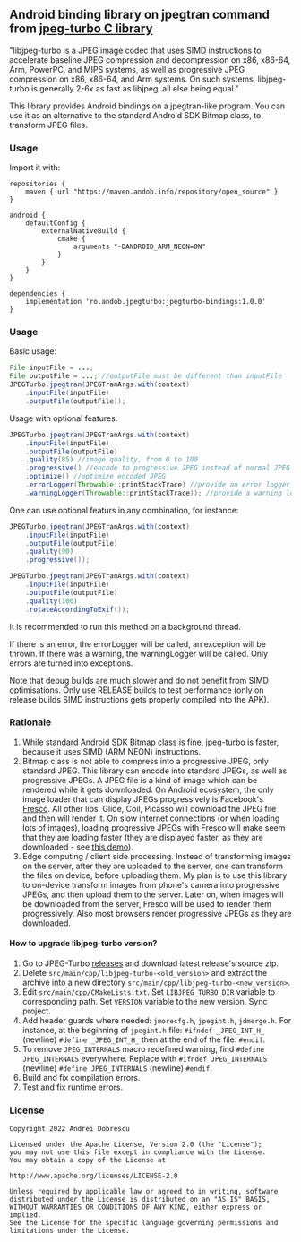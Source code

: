 ## Android binding library on jpegtran command from [jpeg-turbo C library](https://github.com/libjpeg-turbo/libjpeg-turbo)

"libjpeg-turbo is a JPEG image codec that uses SIMD instructions to accelerate baseline JPEG compression and decompression on x86, x86-64, Arm, PowerPC, and MIPS systems, as well as progressive JPEG compression on x86, x86-64, and Arm systems. On such systems, libjpeg-turbo is generally 2-6x as fast as libjpeg, all else being equal."

This library provides Android bindings on a jpegtran-like program. You can use it as an alternative to the standard Android SDK Bitmap class, to transform JPEG files.

### Usage

Import it with:

```
repositories {
    maven { url "https://maven.andob.info/repository/open_source" }
}
```

```
android {
    defaultConfig {
        externalNativeBuild {
            cmake {
                arguments "-DANDROID_ARM_NEON=ON"
            }
        }
    }
}

dependencies {
    implementation 'ro.andob.jpegturbo:jpegturbo-bindings:1.0.0'
}
```

### Usage

Basic usage:

```java
File inputFile = ...;
File outputFile = ...; //outputFile must be different than inputFile
JPEGTurbo.jpegtran(JPEGTranArgs.with(context)
    .inputFile(inputFile)
    .outputFile(outputFile));
```

Usage with optional features:

```java
JPEGTurbo.jpegtran(JPEGTranArgs.with(context)
    .inputFile(inputFile)
    .outputFile(outputFile)
    .quality(85) //image quality, from 0 to 100
    .progressive() //encode to progressive JPEG instead of normal JPEG
    .optimize() //optimize encoded JPEG
    .errorLogger(Throwable::printStackTrace) //provide an error logger
    .warningLogger(Throwable::printStackTrace)); //provide a warning logger
```

One can use optional featurs in any combination, for instance:

```java
JPEGTurbo.jpegtran(JPEGTranArgs.with(context)
    .inputFile(inputFile)
    .outputFile(outputFile)
    .quality(90)
    .progressive());
```

```java
JPEGTurbo.jpegtran(JPEGTranArgs.with(context)
    .inputFile(inputFile)
    .outputFile(outputFile)
    .quality(100)
    .rotateAccordingToExif());
```

It is recommended to run this method on a background thread.

If there is an error, the errorLogger will be called, an exception will be thrown. If there was a warning, the warningLogger will be called. Only errors are turned into exceptions.

Note that debug builds are much slower and do not benefit from SIMD optimisations. Only use RELEASE builds to test performance (only on release builds SIMD instructions gets properly compiled into the APK).

### Rationale

1. While standard Android SDK Bitmap class is fine, jpeg-turbo is faster, because it uses SIMD (ARM NEON) instructions.
2. Bitmap class is not able to compress into a progressive JPEG, only standard JPEG. This library can encode into standard JPEGs, as well as progressive JPEGs. A JPEG file is a kind of image which can be rendered while it gets downloaded.  On Android ecosystem, the only image loader that can display JPEGs progressively is Facebook's [Fresco](https://github.com/facebook/fresco). All other libs, Glide, Coil, Picasso will download the JPEG file and then will render it. On slow internet connections (or when loading lots of images), loading progressive JPEGs with Fresco will make seem that they are loading faster (they are displayed faster, as they are downloaded - see [this demo](https://frescolib.org/docs/progressive-jpegs.html)).
3. Edge computing / client side processing. Instead of transforming images on the server, after they are uploaded to the server, one can transform the files on device, before uploading them. My plan is to use this library to on-device transform images from phone's camera into progressive JPEGs, and then upload them to the server. Later on, when images will be downloaded from the server, Fresco will be used to render them progressively. Also most browsers render progressive JPEGs as they are downloaded.

#### How to upgrade libjpeg-turbo version?

1. Go to JPEG-Turbo [releases](https://github.com/libjpeg-turbo/libjpeg-turbo/releases) and download latest release's source zip.
2. Delete ``src/main/cpp/libjpeg-turbo-<old_version>`` and extract the archive into a new directory ``src/main/cpp/libjpeg-turbo-<new_version>``.
3. Edit ``src/main/cpp/CMakeLists.txt``. Set ``LIBJPEG_TURBO_DIR`` variable to corresponding path. Set ``VERSION`` variable to the new version. Sync project.
4. Add header guards where needed: ``jmorecfg.h``, ``jpegint.h``, ``jdmerge.h``. For instance, at the beginning of ``jpegint.h`` file: ``#ifndef _JPEG_INT_H_`` (newline) ``#define _JPEG_INT_H_`` then at the end of the file: ``#endif``.
5. To remove ``JPEG_INTERNALS`` macro redefined warning, find ``#define JPEG_INTERNALS`` everywhere. Replace with ``#ifndef JPEG_INTERNALS`` (newline) ``#define JPEG_INTERNALS`` (newline) ``#endif``.
6. Build and fix compilation errors.
7. Test and fix runtime errors.

### License

```
Copyright 2022 Andrei Dobrescu

Licensed under the Apache License, Version 2.0 (the "License");
you may not use this file except in compliance with the License.
You may obtain a copy of the License at

http://www.apache.org/licenses/LICENSE-2.0

Unless required by applicable law or agreed to in writing, software
distributed under the License is distributed on an "AS IS" BASIS,
WITHOUT WARRANTIES OR CONDITIONS OF ANY KIND, either express or implied.
See the License for the specific language governing permissions and
limitations under the License.
```

